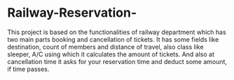 # Railway-Reservation-
This project is based on the functionalities of railway department which has two main parts booking and cancellation of tickets. It has some fields like destination, count of members and distance of travel, also class like sleeper, A/C using which it calculates the amount of tickets. And also at cancellation time it asks for your reservation time and deduct some amount, if time passes.
